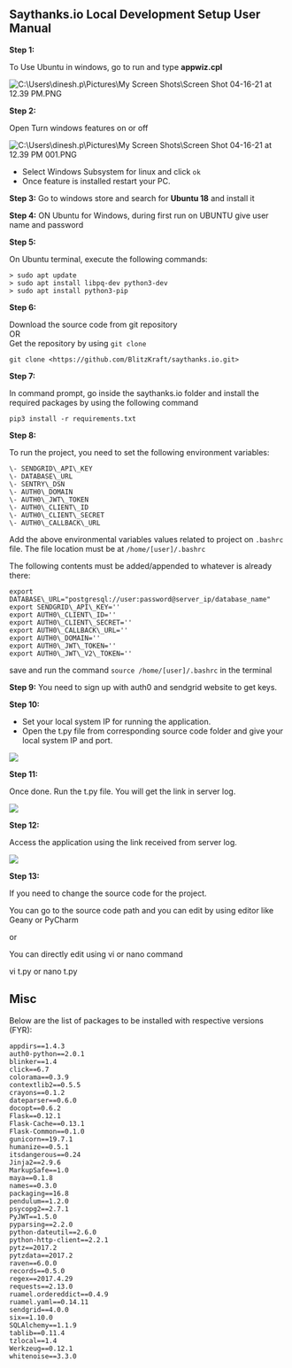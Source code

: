 ﻿
## Saythanks.io Local Development Setup User Manual

**Step 1:**

To Use Ubuntu in windows, go to run and type **appwiz.cpl**

![C:\Users\dinesh.p\Pictures\My Screen Shots\Screen Shot 04-16-21 at 12.39 PM.PNG](Aspose.Words.088e8827-271b-49be-a857-24af23d20c3f.001.png)


**Step 2:**

Open Turn windows features on or off

![C:\Users\dinesh.p\Pictures\My Screen Shots\Screen Shot 04-16-21 at 12.39 PM 001.PNG](Aspose.Words.088e8827-271b-49be-a857-24af23d20c3f.002.png)

- Select Windows Subsystem for linux and click ```ok```
- Once feature is installed restart your PC. 

**Step 3:**
Go to windows store and search for **Ubuntu 18** and install it

**Step 4:**
ON Ubuntu for Windows, during first run on UBUNTU give user name and password

**Step 5:**

On Ubuntu terminal, execute the following commands:

    > sudo apt update
    > sudo apt install libpq-dev python3-dev
    > sudo apt install python3-pip


**Step 6:**

Download the source code from git repository  
OR   
Get the repository by using ```git clone```

    git clone <https://github.com/BlitzKraft/saythanks.io.git>

**Step 7:**

In command prompt, go inside the saythanks.io folder and install the required packages by using the following command

    pip3 install -r requirements.txt

**Step 8:**

To run the project, you need to set the following environment variables:

    \- SENDGRID\_API\_KEY
    \- DATABASE\_URL
    \- SENTRY\_DSN
    \- AUTH0\_DOMAIN
    \- AUTH0\_JWT\_TOKEN
    \- AUTH0\_CLIENT\_ID
    \- AUTH0\_CLIENT\_SECRET
    \- AUTH0\_CALLBACK\_URL

Add the above environmental variables values related to project on ```.bashrc``` file. The file location must be at ```/home/[user]/.bashrc```


The following contents must be added/appended to whatever is already there: 

    export DATABASE\_URL="postgresql://user:password@server_ip/database_name"  
    export SENDGRID\_API\_KEY=''
    export AUTH0\_CLIENT\_ID=''
    export AUTH0\_CLIENT\_SECRET=''
    export AUTH0\_CALLBACK\_URL=''
    export AUTH0\_DOMAIN=''
    export AUTH0\_JWT\_TOKEN=''
    export AUTH0\_JWT\_V2\_TOKEN=''

save and run the command ```source /home/[user]/.bashrc``` in the terminal


**Step 9:** 
You need to sign up with auth0 and sendgrid website to get keys. 


**Step 10:**
- Set your local system IP for running the application.
- Open the t.py file from corresponding source code folder and give your local system IP and port.

![](Aspose.Words.088e8827-271b-49be-a857-24af23d20c3f.003.png)


**Step 11:**

Once done. Run the t.py file. You will get the link in server log.


![](Aspose.Words.088e8827-271b-49be-a857-24af23d20c3f.004.png)


**Step 12:**

Access the application using the link received from server log.


![](Aspose.Words.088e8827-271b-49be-a857-24af23d20c3f.005.png)



**Step 13:**

If you need to change the source code for the project.

You can go to the source code path and you can  edit by using editor like Geany or PyCharm 

or 

You can directly edit using vi or nano command

vi t.py or nano t.py


## Misc

Below are the list of packages to be installed with respective versions (FYR):

    appdirs==1.4.3
    auth0-python==2.0.1
    blinker==1.4
    click==6.7
    colorama==0.3.9
    contextlib2==0.5.5
    crayons==0.1.2
    dateparser==0.6.0
    docopt==0.6.2
    Flask==0.12.1
    Flask-Cache==0.13.1
    Flask-Common==0.1.0
    gunicorn==19.7.1
    humanize==0.5.1
    itsdangerous==0.24
    Jinja2==2.9.6
    MarkupSafe==1.0
    maya==0.1.8
    names==0.3.0
    packaging==16.8
    pendulum==1.2.0
    psycopg2==2.7.1
    PyJWT==1.5.0
    pyparsing==2.2.0
    python-dateutil==2.6.0
    python-http-client==2.2.1
    pytz==2017.2
    pytzdata==2017.2
    raven==6.0.0
    records==0.5.0
    regex==2017.4.29
    requests==2.13.0
    ruamel.ordereddict==0.4.9
    ruamel.yaml==0.14.11
    sendgrid==4.0.0
    six==1.10.0
    SQLAlchemy==1.1.9
    tablib==0.11.4
    tzlocal==1.4
    Werkzeug==0.12.1
    whitenoise==3.3.0

